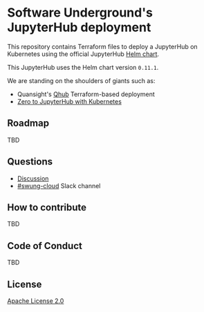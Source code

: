 # Software Underground's JupyterHub deployment

This repository contains Terraform files to deploy
a JupyterHub on Kubernetes using the official JupyterHub
[Helm chart](https://jupyterhub.github.io/helm-chart/).

This JupyterHub uses the Helm chart version `0.11.1`.

We are standing on the shoulders of giants such as:

* Quansight's [Qhub](https://github.com/Quansight/qhub-cloud) Terraform-based deployment
* [Zero to JupyterHub with Kubernetes](https://zero-to-jupyterhub.readthedocs.io)

## Roadmap

TBD

## Questions

* [Discussion](https://github.com/softwareunderground/jupyterhub-deployment/discussions)
* [#swung-cloud](https://swung.slack.com/archives/C013Z9UQXGX) Slack channel

## How to contribute

TBD

## Code of Conduct

TBD

## License

[Apache License 2.0](https://github.com/softwareunderground/jupyterhub-deployment/blob/main/LICENSE)
